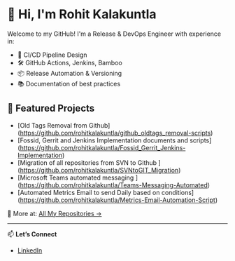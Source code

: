 # 👋 Hi, I'm Rohit Kalakuntla

Welcome to my GitHub! I'm a Release & DevOps Engineer with experience in:

- 🚀 CI/CD Pipeline Design
- 🛠️ GitHub Actions, Jenkins, Bamboo
- 📦 Release Automation & Versioning
- 📚 Documentation of best practices

## 🔧 Featured Projects

- [Old Tags Removal from Github] (https://github.com/rohitkalakuntla/github_oldtags_removal-scripts)
- [Fossid, Gerrit and Jenkins Implementation documents and scripts] (https://github.com/rohitkalakuntla/Fossid_Gerrit_Jenkins-Implementation)
- [Migration of all repositories from SVN to Github ] (https://github.com/rohitkalakuntla/SVNtoGIT_Migration)
- [Microsoft Teams automated messaging ] (https://github.com/rohitkalakuntla/Teams-Messaging-Automated)
- [Automated Metrics Email to send Daily based on conditions] (https://github.com/rohitkalakuntla/Metrics-Email-Automation-Script)

🧰 More at: [All My Repositories →](https://github.com/rohitkalakuntla?tab=repositories)

---

📫 **Let’s Connect**  
- [LinkedIn](https://www.linkedin.com/in/rohit-kalakuntla-145083a5/)

